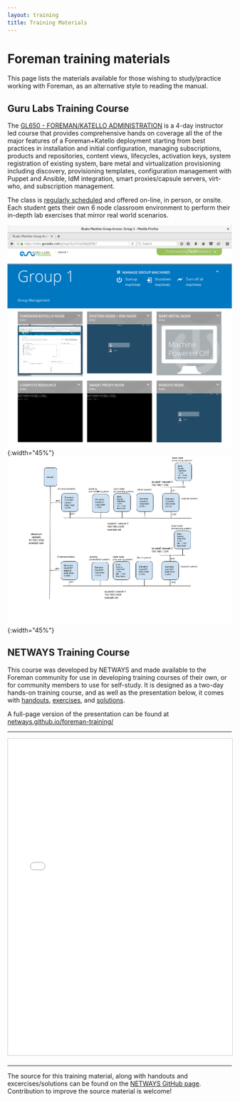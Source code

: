 ```yaml
---
layout: training
title: Training Materials
---
```


# Foreman training materials

This page lists the materials available for those wishing to study/practice working
with Foreman, as an alternative style to reading the manual.

## Guru Labs Training Course

The [GL650 - FOREMAN/KATELLO ADMINISTRATION][GL650] is a 4-day instructor led course that provides comprehensive hands on coverage all the of the major features of a Foreman+Katello deployment starting from best practices in installation and initial configuration, managing subscriptions, products and repositories, content views, lifecycles, activation keys, system registration of existing system, bare metal and virtualization provisioning including discovery, provisioning templates, configuration management with Puppet and Ansible, IdM integration, smart proxies/capsule servers, virt-who, and subscription management.

The class is [regularly scheduled][schedule] and offered on-line, in person, or onsite. Each student gets their own 6 node classroom environment to perform their in-depth lab exercises that mirror real world scenarios.

![online_classroom](static/images/training/online-training-classroom.png "Example Student Lab Environment"){:width="45%"} ![online_classroom_topo](static/images/training/online-training-classroom-topology.png "Lab Topology"){:width="45%"}

[GL650]: https://gurulabs.com/linux-training/courses/GL650/
[schedule]: https://gurulabs.com/linux-training/schedule/

## NETWAYS Training Course

This course was developed by NETWAYS and made available to the Foreman
community for use in developing training courses of their own, or for community
members to use for self-study. It is designed as a two-day hands-on training
course, and as well as the presentation below, it comes with
[handouts][handouts], [exercises][exercises], and [solutions][solutions].

[handouts]: https://github.com/NETWAYS/foreman-training/releases/download/v1.0/foreman-training-handouts.pdf
[exercises]: https://github.com/NETWAYS/foreman-training/releases/download/v1.0/foreman-training-exercises.pdf
[solutions]: https://github.com/NETWAYS/foreman-training/releases/download/v1.0/foreman-training-solutions.pdf

A full-page version of the presentation can be found at
[netways.github.io/foreman-training/][rendered]

[rendered]: //netways.github.io/foreman-training/static

<hr/>
<div class='row'>
  <div class='center'>
    <iframe width="1024" height="710" frameborder="0" marginwidth="0" marginheight="0" scrolling="no"
            style="border:1px solid #CCC; border-width:1px; margin-bottom:5px; max-width: 100%;"
            src="//netways.github.io/foreman-training/"
            frameBorder="0" allowfullscreen>
    </iframe>
  </div>
</div>
<hr/>

The source for this training material, along with handouts and
excercises/solutions can be found on the [NETWAYS GitHub page][source].
Contribution to improve the source material is welcome!

[source]: https://github.com/NETWAYS/foreman-training

